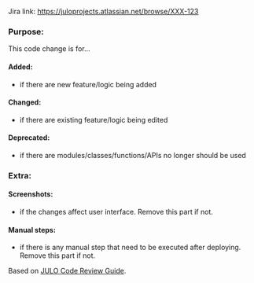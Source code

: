 Jira link: https://juloprojects.atlassian.net/browse/XXX-123

### Purpose:
This code change is for...

#### Added:
* if there are new feature/logic being added

#### Changed:
* if there are existing feature/logic being edited

#### Deprecated:
* if there are modules/classes/functions/APIs no longer should be used

### Extra:

#### Screenshots:
* if the changes affect user interface. Remove this part if not.

#### Manual steps:
* if there is any manual step that need to be executed after deploying. Remove this part if not.

Based on [JULO Code Review Guide](https://docs.google.com/document/d/1Mh-NwB_BQXH7xfoDs-oKwGrALWV93l9seIyE36OkFiE/edit?usp=sharing).